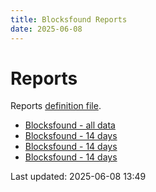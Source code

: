 ```yaml
---
title: Blocksfound Reports
date: 2025-06-08
---
```


# Reports

Reports [definition file](/conf/reports/snapshot.yml).

* [Blocksfound - all data](/pages/reports/snapshot/Blocksfound.html)
* [Blocksfound - 14 days](/pages/reports/snapshot/Blocksfound-14-Days.html)
* [Blocksfound - 14 days](/pages/reports/snapshot/Blocksfound-14-Days.html)
* [Blocksfound - 14 days](/pages/reports/snapshot/Blocksfound-14-Days.html)

Last updated: 2025-06-08 13:49
